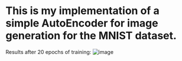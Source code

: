 # This is my implementation of a simple AutoEncoder for image generation for the MNIST dataset.
Results after 20 epochs of training:
![image](https://user-images.githubusercontent.com/74995685/171209242-cb18332c-aae4-463f-91a2-8ca3806c11c8.png)

